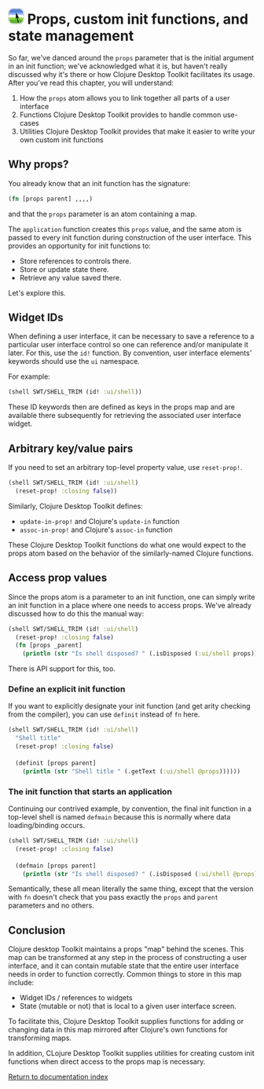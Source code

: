 # ![Logo](images/icon32x32.png) Props, custom init functions, and state management

So far, we've danced around the `props` parameter that is the initial argument in an init function; we've acknowledged what it is, but haven't really discussed why it's there or how Clojure Desktop Toolkit facilitates its usage.  After you've read this chapter, you will understand:

1. How the `props` atom allows you to link together all parts of a user interface
2. Functions Clojure Desktop Toolkit provides to handle common use-cases
3. Utilities Clojure Desktop Toolkit provides that make it easier to write your own custom init functions

## Why props?

You already know that an init function has the signature:

```clojure
(fn [props parent] ,,,,)
```

and that the `props` parameter is an atom containing a map.

The `application` function creates this `props` value, and the same atom is passed to every init function during construction of the user interface.  This provides an opportunity for init functions to:

* Store references to controls there.
* Store or update state there.
* Retrieve any value saved there.

Let's explore this.

## Widget IDs

When defining a user interface, it can be necessary to save a reference to a particular user interface control so one can reference and/or manipulate it later.  For this, use the `id!` function.  By convention, user interface elements' keywords should use the `ui` namespace.

For example:

```clojure
(shell SWT/SHELL_TRIM (id! :ui/shell))
```

These ID keywords then are defined as keys in the props map and are available there subsequently for retrieving the associated user interface widget.

## Arbitrary key/value pairs

If you need to set an arbitrary top-level property value, use `reset-prop!`.

```clojure
(shell SWT/SHELL_TRIM (id! :ui/shell)
  (reset-prop! :closing false))
```

Similarly, Clojure Desktop Toolkit defines:

* `update-in-prop!` and Clojure's `update-in` function
* `assoc-in-prop!` and Clojure's `assoc-in` function

These Clojure Desktop Toolkit functions do what one would expect to the props atom based on the behavior of the similarly-named Clojure functions.

## Access prop values

Since the props atom is a parameter to an init function, one can simply write an init function in a place where one needs to access props.  We've already discussed how to do this the manual way:

```clojure
(shell SWT/SHELL_TRIM (id! :ui/shell)
  (reset-prop! :closing false)
  (fn [props _parent]
    (println (str "Is shell disposed? " (.isDisposed (:ui/shell props))))))
```

There is API support for this, too.

### Define an explicit init function

If you want to explicitly designate your init function (and get arity checking from the compiler), you can use `definit` instead of `fn` here.

```clojure
(shell SWT/SHELL_TRIM (id! :ui/shell)
  "Shell title"
  (reset-prop! :closing false)

  (definit [props parent]
    (println (str "Shell title " (.getText (:ui/shell @props))))))
```

### The init function that starts an application

Continuing our contrived example, by convention, the final init function in a top-level shell is named `defmain` because this is normally where data loading/binding occurs.

```clojure
(shell SWT/SHELL_TRIM (id! :ui/shell)
  (reset-prop! :closing false)

  (defmain [props parent]
    (println (str "Is shell disposed? " (.isDisposed (:ui/shell @props))))))
```

Semantically, these all mean literally the same thing, except that the version with `fn` doesn't check that you pass exactly the `props` and `parent` parameters and no others.

## Conclusion

Clojure desktop Toolkit maintains a props "map" behind the scenes.  This map can be transformed at any step in the process of constructing a user interface, and it can contain mutable state that the entire user interface needs in order to function correctly.  Common things to store in this map include:

* Widget IDs / references to widgets
* State (mutable or not) that is local to a given user interface screen.

To facilitate this, Clojure Desktop Toolkit supplies functions for adding or changing data in this map mirrored after Clojure's own functions for transforming maps.

In addition, CLojure Desktop Toolkit supplies utilities for creating custom init functions when direct access to the props map is necessary.


[Return to documentation index](index.md)
